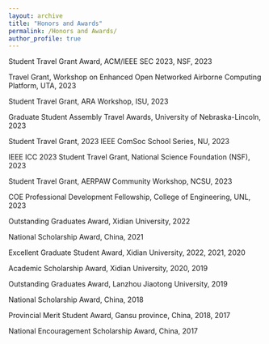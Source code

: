 ```yaml
---
layout: archive
title: "Honors and Awards"
permalink: /Honors and Awards/
author_profile: true
---
```




Student Travel Grant Award, ACM/IEEE SEC 2023, NSF, 2023

Travel Grant, Workshop on Enhanced Open Networked Airborne Computing Platform, UTA, 2023

Student Travel Grant, ARA Workshop, ISU, 2023

Graduate Student Assembly Travel Awards, University of Nebraska-Lincoln, 2023

Student Travel Grant, 2023 IEEE ComSoc School Series, NU, 2023

IEEE ICC 2023 Student Travel Grant, National Science Foundation (NSF), 2023

Student Travel Grant, AERPAW Community Workshop, NCSU, 2023

COE Professional Development Fellowship, College of Engineering, UNL, 2023

Outstanding Graduates Award, Xidian University, 2022

National Scholarship Award, China, 2021

Excellent Graduate Student Award, Xidian University, 2022, 2021, 2020

Academic Scholarship Award, Xidian University, 2020, 2019

Outstanding Graduates Award, Lanzhou Jiaotong University, 2019

National Scholarship Award, China, 2018

Provincial Merit Student Award, Gansu province, China, 2018, 2017

National Encouragement Scholarship Award, China, 2017

